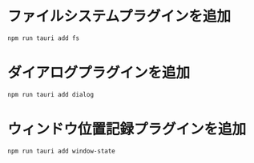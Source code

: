 # ファイルシステムプラグインを追加

```sh
npm run tauri add fs
```

# ダイアログプラグインを追加

```sh
npm run tauri add dialog
```

# ウィンドウ位置記録プラグインを追加

```sh
npm run tauri add window-state
```
